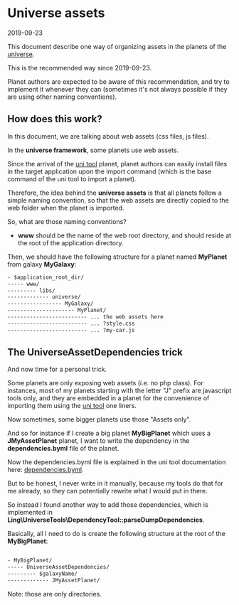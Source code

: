 Universe assets
================
2019-09-23



This document describe one way of organizing assets in the planets of the [universe](https://github.com/karayabin/universe-snapshot).

This is the recommended way since 2019-09-23.

Planet authors are expected to be aware of this recommendation, and try to implement it whenever they can (sometimes it's not always possible
if they are using other naming conventions).




How does this work?
----------------


In this document, we are talking about web assets (css files, js files).


In the **universe framework**, some planets use web assets.

Since the arrival of the [uni tool](https://github.com/lingtalfi/universe-naive-importer) planet,
planet authors can easily install files in the target application upon the import command (which is the base command of the uni tool to import
a planet).

Therefore, the idea behind the **universe assets** is that all planets follow a simple naming convention, so that the web assets
are directly copied to the web folder when the planet is imported.



So, what are those naming conventions?


- **www** should be the name of the web root directory, and should reside at the root of the application directory.


Then, we should have the following structure for a planet named **MyPlanet** from galaxy **MyGalaxy**:


```txt 
- $application_root_dir/
----- www/
--------- libs/
------------- universe/
----------------- MyGalaxy/
--------------------- MyPlanet/
------------------------- ... the web assets here
------------------------- ... ?style.css
------------------------- ... ?my-car.js

```



The UniverseAssetDependencies trick
-----------------

And now time for a personal trick.

Some planets are only exposing web assets (i.e. no php class). For instances, most of my planets starting with the letter "J" prefix are javascript tools only, 
and they are embedded in a planet for the convenience of importing them using the [uni tool](https://github.com/lingtalfi/universe-naive-importer) one liners. 

Now sometimes, some bigger planets use those "Assets only".

And so for instance if I create a big planet **MyBigPlanet** which uses a **JMyAssetPlanet** planet, I want to write the dependency in the **dependencies.byml** file
of the planet.

Now the dependencies.byml file is explained in the uni tool documentation here: [dependencies.byml](https://github.com/lingtalfi/Uni2#dependenciesbyml).


But to be honest, I never write in it manually, because my tools do that for me already, so they can potentially rewrite what I would put in there.

So instead I found another way to add those dependencies, which is implemented in **Ling\UniverseTools\DependencyTool::parseDumpDependencies**.


Basically, all I need to do is create the following structure at the root of the **MyBigPlanet**:


```txt

- MyBigPlanet/
----- UniverseAssetDependencies/
--------- $galaxyName/
------------- JMyAssetPlanet/

```

Note: those are only directories.





  







 

